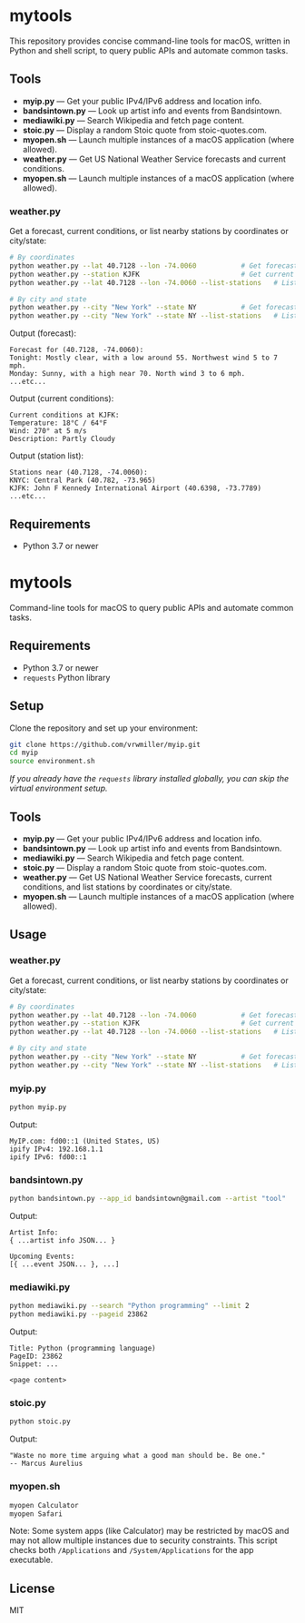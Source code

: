 
# mytools

This repository provides concise command-line tools for macOS, written in Python and shell script, to query public APIs and automate common tasks.

## Tools

- **myip.py** — Get your public IPv4/IPv6 address and location info.
- **bandsintown.py** — Look up artist info and events from Bandsintown.
- **mediawiki.py** — Search Wikipedia and fetch page content.
- **stoic.py** — Display a random Stoic quote from stoic-quotes.com.
- **myopen.sh** — Launch multiple instances of a macOS application (where allowed).
 - **weather.py** — Get US National Weather Service forecasts and current conditions.
 - **myopen.sh** — Launch multiple instances of a macOS application (where allowed).

### weather.py


Get a forecast, current conditions, or list nearby stations by coordinates or city/state:

```sh
# By coordinates
python weather.py --lat 40.7128 --lon -74.0060           # Get forecast
python weather.py --station KJFK                         # Get current conditions
python weather.py --lat 40.7128 --lon -74.0060 --list-stations   # List stations near location

# By city and state
python weather.py --city "New York" --state NY           # Get forecast for New York, NY
python weather.py --city "New York" --state NY --list-stations   # List stations near New York, NY
```

Output (forecast):
```text
Forecast for (40.7128, -74.0060):
Tonight: Mostly clear, with a low around 55. Northwest wind 5 to 7 mph.
Monday: Sunny, with a high near 70. North wind 3 to 6 mph.
...etc...
```

Output (current conditions):
```text
Current conditions at KJFK:
Temperature: 18°C / 64°F
Wind: 270° at 5 m/s
Description: Partly Cloudy
```

Output (station list):
```text
Stations near (40.7128, -74.0060):
KNYC: Central Park (40.782, -73.965)
KJFK: John F Kennedy International Airport (40.6398, -73.7789)
...etc...
```

## Requirements

- Python 3.7 or newer

# mytools

Command-line tools for macOS to query public APIs and automate common tasks.

## Requirements

- Python 3.7 or newer
- `requests` Python library

## Setup

Clone the repository and set up your environment:

```sh
git clone https://github.com/vrwmiller/myip.git
cd myip
source environment.sh
```

*If you already have the `requests` library installed globally, you can skip the virtual environment setup.*

## Tools

- **myip.py** — Get your public IPv4/IPv6 address and location info.
- **bandsintown.py** — Look up artist info and events from Bandsintown.
- **mediawiki.py** — Search Wikipedia and fetch page content.
- **stoic.py** — Display a random Stoic quote from stoic-quotes.com.
- **weather.py** — Get US National Weather Service forecasts, current conditions, and list stations by coordinates or city/state.
- **myopen.sh** — Launch multiple instances of a macOS application (where allowed).

## Usage

### weather.py

Get a forecast, current conditions, or list nearby stations by coordinates or city/state:

```sh
# By coordinates
python weather.py --lat 40.7128 --lon -74.0060           # Get forecast
python weather.py --station KJFK                         # Get current conditions
python weather.py --lat 40.7128 --lon -74.0060 --list-stations   # List stations near location

# By city and state
python weather.py --city "New York" --state NY           # Get forecast for New York, NY
python weather.py --city "New York" --state NY --list-stations   # List stations near New York, NY
```

### myip.py

```sh
python myip.py
```
Output:
```text
MyIP.com: fd00::1 (United States, US)
ipify IPv4: 192.168.1.1
ipify IPv6: fd00::1
```

### bandsintown.py

```sh
python bandsintown.py --app_id bandsintown@gmail.com --artist "tool"
```
Output:
```text
Artist Info:
{ ...artist info JSON... }

Upcoming Events:
[{ ...event JSON... }, ...]
```

### mediawiki.py

```sh
python mediawiki.py --search "Python programming" --limit 2
python mediawiki.py --pageid 23862
```
Output:
```text
Title: Python (programming language)
PageID: 23862
Snippet: ...

<page content>
```

### stoic.py

```sh
python stoic.py
```
Output:
```text
"Waste no more time arguing what a good man should be. Be one."
-- Marcus Aurelius
```

### myopen.sh

```sh
myopen Calculator
myopen Safari
```
Note: Some system apps (like Calculator) may be restricted by macOS and may not allow multiple instances due to security constraints. This script checks both `/Applications` and `/System/Applications` for the app executable.

## License

MIT
